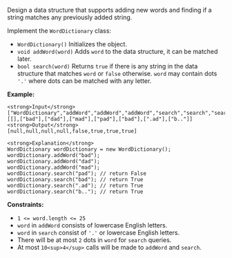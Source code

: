 Design a data structure that supports adding new words and finding if a string matches any previously added string.

Implement the `WordDictionary` class:

-   `WordDictionary()` Initializes the object.
-   `void addWord(word)` Adds `word` to the data structure, it can be matched later.
-   `bool search(word)` Returns `true` if there is any string in the data structure that matches `word` or `false` otherwise. `word` may contain dots `'.'` where dots can be matched with any letter.

**Example:**

```
<strong>Input</strong>
["WordDictionary","addWord","addWord","addWord","search","search","search","search"]
[[],["bad"],["dad"],["mad"],["pad"],["bad"],[".ad"],["b.."]]
<strong>Output</strong>
[null,null,null,null,false,true,true,true]

<strong>Explanation</strong>
WordDictionary wordDictionary = new WordDictionary();
wordDictionary.addWord("bad");
wordDictionary.addWord("dad");
wordDictionary.addWord("mad");
wordDictionary.search("pad"); // return False
wordDictionary.search("bad"); // return True
wordDictionary.search(".ad"); // return True
wordDictionary.search("b.."); // return True
```

**Constraints:**

-   `1 <= word.length <= 25`
-   `word` in `addWord` consists of lowercase English letters.
-   `word` in `search` consist of `'.'` or lowercase English letters.
-   There will be at most `2` dots in `word` for `search` queries.
-   At most `10<sup>4</sup>` calls will be made to `addWord` and `search`.